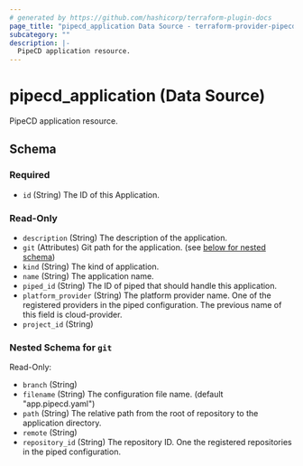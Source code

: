 ```yaml
---
# generated by https://github.com/hashicorp/terraform-plugin-docs
page_title: "pipecd_application Data Source - terraform-provider-pipecd"
subcategory: ""
description: |-
  PipeCD application resource.
---
```


# pipecd_application (Data Source)

PipeCD application resource.



<!-- schema generated by tfplugindocs -->
## Schema

### Required

- `id` (String) The ID of this Application.

### Read-Only

- `description` (String) The description of the application.
- `git` (Attributes) Git path for the application. (see [below for nested schema](#nestedatt--git))
- `kind` (String) The kind of application.
- `name` (String) The application name.
- `piped_id` (String) The ID of piped that should handle this application.
- `platform_provider` (String) The platform provider name. One of the registered providers in the piped configuration. The previous name of this field is cloud-provider.
- `project_id` (String)

<a id="nestedatt--git"></a>
### Nested Schema for `git`

Read-Only:

- `branch` (String)
- `filename` (String) The configuration file name. (default "app.pipecd.yaml")
- `path` (String) The relative path from the root of repository to the application directory.
- `remote` (String)
- `repository_id` (String) The repository ID. One the registered repositories in the piped configuration.
